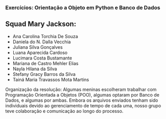 ### Exercícios: Orientação a Objeto em Python e Banco de Dados


## Squad Mary Jackson:

* Ana Carolina Torchia De Souza
* Daniela do N. Dalla Vecchia
* Juliana Silva Gonçalves
* Luana Aparecida Cardoso
* Lucimara Costa Bustamante
* Mariana de Castro Mehler Elias
* Nayla Hilana da Silva 
* Stefany Gracy Barros da Silva
* Tainá Maria Travassos Mota Martins
  
  
Organização da resolução: Algumas meninas escolheram trabalhar com Programação Orientada a Objetos (POO), algumas optaram por Banco de Dados, e algumas por ambas. Embora os  arquivos enviados tenham sido individuais devido ao gerenciamento de tempo de cada uma, nosso grupo teve colaboração e comunicação ao longo do processo.